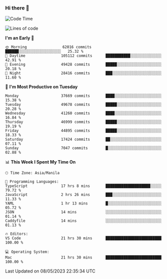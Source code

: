 ### Hi there 👋

<!--START_SECTION:waka-->
![Code Time](http://img.shields.io/badge/Code%20Time-3%2C915%20hrs%2035%20mins-blue)

![Lines of code](https://img.shields.io/badge/From%20Hello%20World%20I%27ve%20Written-100.1%20million%20lines%20of%20code-blue)

**I'm an Early 🐤** 

```text
🌞 Morning                62016 commits       ██████░░░░░░░░░░░░░░░░░░░   25.32 % 
🌆 Daytime                105112 commits      ███████████░░░░░░░░░░░░░░   42.91 % 
🌃 Evening                49428 commits       █████░░░░░░░░░░░░░░░░░░░░   20.18 % 
🌙 Night                  28416 commits       ███░░░░░░░░░░░░░░░░░░░░░░   11.60 % 
```
📅 **I'm Most Productive on Tuesday** 

```text
Monday                   37669 commits       ████░░░░░░░░░░░░░░░░░░░░░   15.38 % 
Tuesday                  49678 commits       █████░░░░░░░░░░░░░░░░░░░░   20.28 % 
Wednesday                41260 commits       ████░░░░░░░░░░░░░░░░░░░░░   16.84 % 
Thursday                 46999 commits       █████░░░░░░░░░░░░░░░░░░░░   19.19 % 
Friday                   44895 commits       █████░░░░░░░░░░░░░░░░░░░░   18.33 % 
Saturday                 17424 commits       ██░░░░░░░░░░░░░░░░░░░░░░░   07.11 % 
Sunday                   7047 commits        █░░░░░░░░░░░░░░░░░░░░░░░░   02.88 % 
```


📊 **This Week I Spent My Time On** 

```text
🕑︎ Time Zone: Asia/Manila

💬 Programming Languages: 
TypeScript               17 hrs 8 mins       ████████████████████░░░░░   79.72 % 
JavaScript               2 hrs 26 mins       ███░░░░░░░░░░░░░░░░░░░░░░   11.33 % 
YAML                     1 hr 13 mins        █░░░░░░░░░░░░░░░░░░░░░░░░   05.72 % 
JSON                     14 mins             ░░░░░░░░░░░░░░░░░░░░░░░░░   01.14 % 
Caddyfile                14 mins             ░░░░░░░░░░░░░░░░░░░░░░░░░   01.13 % 

🔥 Editors: 
VS Code                  21 hrs 30 mins      █████████████████████████   100.00 % 

💻 Operating System: 
Mac                      21 hrs 30 mins      █████████████████████████   100.00 % 
```


 Last Updated on 08/05/2023 22:35:34 UTC
<!--END_SECTION:waka-->


<!--
**rad182/rad182** is a ✨ _special_ ✨ repository because its `README.md` (this file) appears on your GitHub profile.

Here are some ideas to get you started:

- 🔭 I’m currently working on ...
- 🌱 I’m currently learning ...
- 👯 I’m looking to collaborate on ...
- 🤔 I’m looking for help with ...
- 💬 Ask me about ...
- 📫 How to reach me: ...
- 😄 Pronouns: ...
- ⚡ Fun fact: ...
-->

